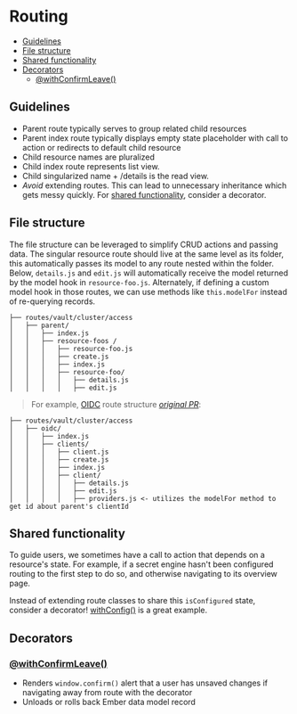 # Routing

<!-- START doctoc generated TOC please keep comment here to allow auto update -->
<!-- DON'T EDIT THIS SECTION, INSTEAD RE-RUN doctoc TO UPDATE -->

- [Guidelines](#guidelines)
- [File structure](#file-structure)
- [Shared functionality](#shared-functionality)
- [Decorators](#decorators)
  - [@withConfirmLeave()](#withconfirmleave)

<!-- END doctoc generated TOC please keep comment here to allow auto update -->

## Guidelines

- Parent route typically serves to group related child resources
- Parent index route typically displays empty state placeholder with call to action or redirects to default child resource
- Child resource names are pluralized
- Child index route represents list view.
- Child singularized name + /details is the read view.
- _Avoid_ extending routes. This can lead to unnecessary inheritance which gets messy quickly. For [shared functionality](#shared-functionality), consider a decorator.

## File structure

The file structure can be leveraged to simplify CRUD actions and passing data. The singular resource route should live at the same level as its folder, this automatically passes its model to any route nested within the folder.
Below, `details.js` and `edit.js` will automatically receive the model returned by the model hook in `resource-foo.js`. Alternately, if defining a custom model hook in those routes, we can use methods like `this.modelFor` instead of re-querying records.

```
├── routes/vault/cluster/access
│   ├── parent/
│   │   ├── index.js
│   │   ├── resource-foos /
│   │   │   ├── resource-foo.js
│   │   │   ├── create.js
│   │   │   ├── index.js
│   │   │   ├── resource-foo/
│   │   │   │   ├── details.js
│   │   │   │   ├── edit.js
```

> For example, [OIDC](../app/routes/vault/cluster/access/oidc/) route structure [_original PR_](https://github.com/hashicorp/vault/pull/16028):

```
├── routes/vault/cluster/access
│   ├── oidc/
│   │   ├── index.js
│   │   ├── clients/
│   │   │   ├── client.js
│   │   │   ├── create.js
│   │   │   ├── index.js
│   │   │   ├── client/
│   │   │   │   ├── details.js
│   │   │   │   ├── edit.js
│   │   │   │   ├── providers.js <- utilizes the modelFor method to get id about parent's clientId
```

## Shared functionality

To guide users, we sometimes have a call to action that depends on a resource's state. For example, if a secret engine hasn't been configured routing to the first step to do so, and otherwise navigating to its overview page.

Instead of extending route classes to share this `isConfigured` state, consider a decorator! [withConfig()](../../ui/lib/kubernetes/addon/decorators/fetch-config.js) is a great example.

## Decorators

### [@withConfirmLeave()](../lib/core/addon/decorators/confirm-leave.js)

- Renders `window.confirm()` alert that a user has unsaved changes if navigating away from route with the decorator
- Unloads or rolls back Ember data model record

<!-- TODO add withConfig() if we refactor for more general use -->

<!-- ### [withConfig()](../../ui/lib/kubernetes/addon/decorators/fetch-config.js)

We sometimes have a call to action guiding users that depends on a resource's state. For example, if a secret engine hasn't been configured the UI renders an empty state linking to the first configuration step. Otherwise, it routes to the overview page of that engine.

Sample use:

```js
import { withConfig } from '../decorators/fetch-config';
@withConfig()
export default class SomeRouter extends Route {
  model() {
    // in case of any error other than 404 we want to display that to the user
    if (this.configError) {
      throw this.configError;
    }
    return {
      config: this.configModel, // configuration data to determine UI state
    };
  }
}
``` -->
